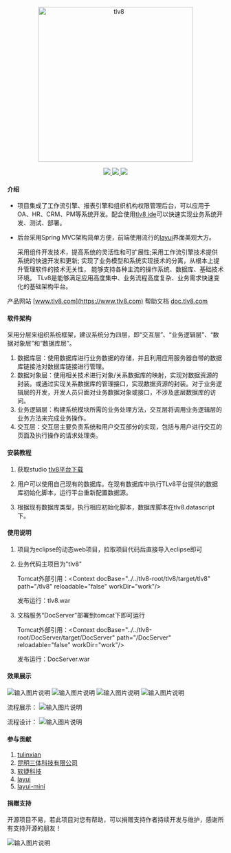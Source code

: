 <p align="center">
<a href="https://www.tlv8.com" rel="nofollow">
   <img src="https://images.gitee.com/uploads/images/2021/1019/103335_e14063b4_1210964.png" alt="tlv8" width="360">
</a>
</p>

<p align="center">
   <a href="https://www.oracle.com/java/technologies/downloads/#java11">
      <img src='https://img.shields.io/badge/jdk-1.8+-redviolet.svg'>
   </a>
   <a href="LICENSE" rel="nofollow">
      <img src="https://img.shields.io/github/license/qiangitchen/tl">
   </a>
   <a href="https://gitee.com/qianpou/tl/releases" rel="nofollow">
      <img src="https://img.shields.io/github/v/release/qiangitchen/tl?display_name=tag&sort=semver">
   </a>
</p>

#### 介绍

- 项目集成了工作流引擎、报表引擎和组织机构权限管理后台，可以应用于OA、HR、CRM、PM等系统开发。配合使用[tlv8 ide](https://gitee.com/qianpou/tlv8ide)可以快速实现业务系统开发、测试、部署。
- 后台采用Spring MVC架构简单方便，前端使用流行的[layui](https://gitee.com/sentsin/layui)界面美观大方。


    采用组件开发技术，提高系统的灵活性和可扩展性;采用工作流引擎技术提供系统的快速开发和更新; 实现了业务模型和系统实现技术的分离，从根本上提升管理软件的技术无关性， 能够支持各种主流的操作系统、数据库、基础技术环境。 TLv8是能够满足应用高度集中、业务流程高度复杂、业务需求快速变化的基础架构平台。

产品网站
[www.tlv8.com](https://www.tlv8.com)
帮助文档
[doc.tlv8.com](https://doc.tlv8.com)

#### 软件架构

采用分层来组织系统框架，建议系统分为四层，即“交互层”、“业务逻辑层”、“数据对象层”和“数据库层”。

1.  数据库层：使用数据库进行业务数据的存储，并且利用应用服务器自带的数据库链接池对数据库链接进行管理。
2.  数据对象层：使用相关技术进行对象/关系数据库的映射，实现对数据资源的封装。或通过实现关系数据库的管理接口，实现数据资源的封装。对于业务逻辑层的开发，开发人员只面对业务数据对象或接口，不涉及底层数据库的访问。
3.  业务逻辑层：构建系统模块所需的业务处理方法，交互层将调用业务逻辑层的业务方法来完成业务操作。
4.  交互层：交互层主要负责系统和用户交互部分的实现，包括与用户进行交互的页面及执行操作的请求处理类。


#### 安装教程

1.  获取studio
[tlv8平台下载](https://www.tlv8.com/download)

2.  用户可以使用自己现有的数据库。在现有数据库中执行TLv8平台提供的数据库初始化脚本，运行平台重新配置数据源。

3.  根据现有数据库类型，执行相应初始化脚本，数据库脚本在tlv8.datascript下。

#### 使用说明

1.  项目为eclipse的动态web项目，拉取项目代码后直接导入eclipse即可
2.  业务代码主项目为"tlv8"

    Tomcat外部引用：&lt;Context docBase="../../tlv8-root/tlv8/target/tlv8" path="/tlv8" reloadable="false" workDir="work"/&gt; 
    
    发布运行：tlv8.war

3.  文档服务“DocServer”部署到tomcat下即可运行

    Tomcat外部引用：&lt;Context docBase="../../tlv8-root/DocServer/target/DocServer" path="/DocServer" reloadable="false" workDir="work"/&gt; 

    发布运行：DocServer.war


#### 效果展示
![输入图片说明](tlv8_d1.png)
![输入图片说明](tlv8_d2.png)
![输入图片说明](tlv8_d3.png)
![输入图片说明](tlv8_d4.png)

流程展示：
![输入图片说明](liuchengzs.png)

流程设计：
![输入图片说明](liuchengsj.png)


#### 参与贡献

1.  [tulinxian](https://www.tulinxian.com)
2.  [昆明三体科技有限公司](https://gitee.com/kmsanti/dashboard)
3.  [软捷科技](https://www.yunagile.com/)
4.  [layui](https://gitee.com/sentsin/layui)
5.  [layui-mini](https://gitee.com/zhongshaofa/layuimini)

#### 捐赠支持

开源项目不易，若此项目对您有帮助，可以捐赠支持作者持续开发与维护，感谢所有支持开源的朋友！

![输入图片说明](https://images.gitee.com/uploads/images/2021/0929/103128_3fce9898_1210964.jpeg "tl_qrcode.jpg")

